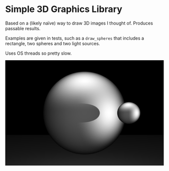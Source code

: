 # Simple 3D Graphics Library

Based on a (likely naïve) way to draw 3D images I thought of. Produces passable results.

Examples are given in tests, such as a `draw_spheres` that includes a rectangle, two spheres and two light sources.

Uses OS threads so pretty slow. 

![](orb.png)
